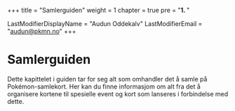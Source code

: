 +++
title = "Samlerguiden"
weight = 1
chapter = true
pre = "<b>1. </b>"

LastModifierDisplayName = "Audun Oddekalv"
LastModifierEmail = "audun@pkmn.no"
+++

# Samlerguiden

Dette kapittelet i guiden tar for seg alt som omhandler det å samle på Pokémon-samlekort.
Her kan du finne informasjom om alt fra det å organisere kortene til spesielle event og kort
som lanseres i forbindelse med dette.
